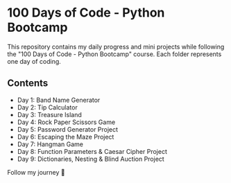 # 100 Days of Code - Python Bootcamp

This repository contains my daily progress and mini projects while following the "100 Days of Code - Python Bootcamp" course. Each folder represents one day of coding.

## Contents
- Day 1: Band Name Generator
- Day 2: Tip Calculator
- Day 3: Treasure Island
- Day 4: Rock Paper Scissors Game
- Day 5: Password Generator Project
- Day 6: Escaping the Maze Project
- Day 7: Hangman Game
- Day 8: Function Parameters & Caesar Cipher Project
- Day 9: Dictionaries, Nesting & Blind Auction Project

Follow my journey 🚀
